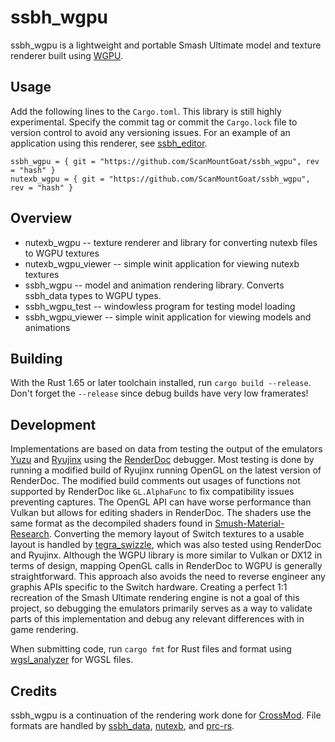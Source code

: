 # ssbh_wgpu
ssbh_wgpu is a lightweight and portable Smash Ultimate model and texture renderer built using [WGPU](https://github.com/gfx-rs/wgpu). 

## Usage
Add the following lines to the `Cargo.toml`. This library is still highly experimental. Specify the commit tag or commit the `Cargo.lock` file to version control to avoid any versioning issues. For an example of an application using this renderer, see [ssbh_editor](https://github.com/ScanMountGoat/ssbh_editor).

```
ssbh_wgpu = { git = "https://github.com/ScanMountGoat/ssbh_wgpu", rev = "hash" }
nutexb_wgpu = { git = "https://github.com/ScanMountGoat/ssbh_wgpu", rev = "hash" }
```

## Overview
- nutexb_wgpu -- texture renderer and library for converting nutexb files to WGPU textures
- nutexb_wgpu_viewer -- simple winit application for viewing nutexb textures
- ssbh_wgpu -- model and animation rendering library. Converts ssbh_data types to WGPU types.
- ssbh_wgpu_test -- windowless program for testing model loading
- ssbh_wgpu_viewer -- simple winit application for viewing models and animations

## Building
With the Rust 1.65 or later toolchain installed, run `cargo build --release`. Don't forget the `--release` since debug builds have very low framerates!

## Development
Implementations are based on data from testing the output of the emulators [Yuzu](https://yuzu-emu.org/) and [Ryujinx](https://ryujinx.org/) using the [RenderDoc](https://renderdoc.org/) debugger. Most testing is done by running a modified build of Ryujinx running OpenGL on the latest version of RenderDoc. The modified build comments out usages of functions not supported by RenderDoc like `GL.AlphaFunc` to fix compatibility issues preventing captures. The OpenGL API can have worse performance than Vulkan but allows for editing shaders in RenderDoc. The shaders use the same format as the decompiled shaders found in [Smush-Material-Research](https://github.com/ScanMountGoat/Smush-Material-Research). Converting the memory layout of Switch textures to a usable layout is handled by [tegra_swizzle](https://github.com/ScanMountGoat/tegra_swizzle), which was also tested using RenderDoc and Ryujinx. Although the WGPU library is more similar to Vulkan or DX12 in terms of design, mapping OpenGL calls in RenderDoc to WGPU is generally straightforward. This approach also avoids the need to reverse engineer any graphis APIs specific to the Switch hardware. Creating a perfect 1:1 recreation of the Smash Ultimate rendering engine is not a goal of this project, so debugging the emulators primarily serves as a way to validate parts of this implementation and debug any relevant differences with in game rendering.

When submitting code, run `cargo fmt` for Rust files and format using [wgsl_analyzer](https://github.com/wgsl-analyzer/wgsl-analyzer) for WGSL files.

## Credits
ssbh_wgpu is a continuation of the rendering work done for [CrossMod](https://github.com/Ploaj/SSBHLib).
File formats are handled by [ssbh_data](https://github.com/ultimate-research/ssbh_lib), [nutexb](https://github.com/jam1garner/nutexb), and [prc-rs](https://github.com/ultimate-research/prc-rs).
